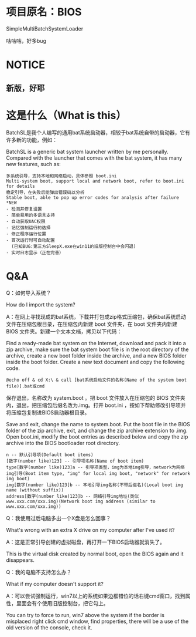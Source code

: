 # 项目原名：BIOS
SimpleMultiBatchSystemLoader

咕咕咕，好多bug

# NOTICE
新版，好耶
---

# 这是什么（What is this）

BatchSL是我个人编写的通用bat系统启动器，相较于bat系统自带的启动器，它有许多新的功能，例如：

BatchSL is a generic bat system launcher written by me personally. Compared with the launcher that comes with the bat system, it has many new features, such as:

    多系统引导，支持本地和网络启动，具体参照 boot.ini
    Multi-system boot, support local and network boot, refer to boot.ini for details
    稳定引导，在失败后能弹出错误码以分析
    Stable boot, able to pop up error codes for analysis after failure
    *NEW
    - 检测并修复设置
    - 简单易用的多语言支持
    - 自动获取UAC权限
    - 记忆强制运行的选择
    - 修正程序运行位置
    - 首次运行时可自动配置
      (已知BUG:第三方SleepX.exe在win11的旧版控制台中会闪退)
    - 实时日志显示（正在完善）

# Q&A

Q：如何导入系统？

   How do I import the system?

A：在网上寻找现成的bat系统，下载并打包成zip格式压缩包，确保bat系统启动文件在压缩包根目录，在压缩包内新建 boot 文件夹，在 boot 文件夹内新建 BIOS 文件夹。新建一个文本文档，拷贝以下代码：

   Find a ready-made bat system on the Internet, download and pack it into a zip archive, make sure the bat system boot file is in the root directory of the archive, create a new boot folder inside the archive, and a new BIOS folder inside the boot folder. Create a new text document and copy the following code.

    @echo off & cd X:\ & call [bat系统启动文件的名称(Name of the system boot file)].bat或cmd

保存退出，名称改为 system.boot 。把 boot 文件放入在压缩包的 BIOS 文件夹内，退出，把压缩包后缀名改为.img。打开 boot.ini ，按如下帮助修改引导项并将压缩包复制进BIOS启动器根目录。

Save and exit, change the name to system.boot. Put the boot file in the BIOS folder of the zip archive, exit, and change the zip archive extension to .img. Open boot.ini, modify the boot entries as described below and copy the zip archive into the BIOS bootloader root directory.

    n -- 默认引导项(Default boot items)
    [数字(number like)123] -- 引导项名称(Name of boot item)
    type[数字(number like)123]a -- 引导项类型，img为本地img引导，network为网络img引导(Boot item type, "img" for local img boot, "network" for network img boot)
    img[数字(number like)123]b -- 本地引导img名称(不带后缀名)(Local boot img name (without suffix))
    address[数字(number like)123]b -- 网络引导img地址(类似www.xxx.com/xxx.img)(Network boot img address (similar to www.xxx.com/xxx.img))

Q：我使用过后电脑多出一个X盘是怎么回事？

   What's wrong with an extra X drive on my computer after I've used it?

A：这是正常引导创建的虚拟磁盘，再打开一下BIOS启动器就消失了。

   This is the virtual disk created by normal boot, open the BIOS again and it disappears.

Q：我的电脑不支持怎么办？

   What if my computer doesn't support it?

A：可以尝试强制运行，win7以上的系统如果边框错位的话右键cmd窗口，找到属性，里面会有个使用旧版控制台，把它勾上。

   You can try to force to run, win7 above the system if the border is misplaced right click cmd window, find properties, there will be a use of the old version of the console, check it.
